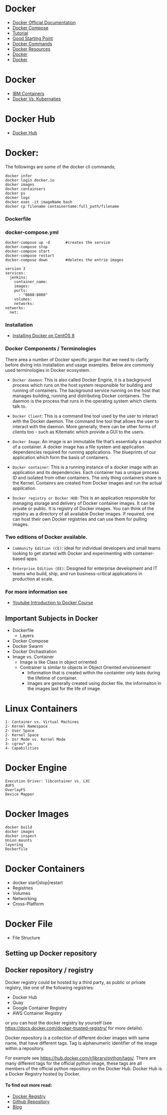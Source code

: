 # Docker
* [Docker Official Documentation](https://docs.docker.com/)
* [Docker Compose](https://docs.docker.com/compose/)
* [Tutorial](https://rominirani.com/docker-tutorial-series-a7e6ff90a023)
* [Good Starting Point](https://www.youtube.com/watch?v=wxxigbHwDGM&list=PL2We04F3Y_42mOz2jsBqB_TOGIgaB8KkL)
* [Docker Commands](https://www.edureka.co/blog/docker-commands/)
* [Docker Resources](https://www.janbasktraining.com/blog/what-is-docker/)
* [Docker](https://www.youtube.com/watch?v=zJ6WbK9zFpI)
* [Docker](https://www.youtube.com/watch?v=1xo-0gCVhTU)

# Docker
* [IBM Containers](https://www.youtube.com/watch?v=0qotVMX-J5s)
* [Docker Vs. Kubernaties](https://www.youtube.com/watch?v=2vMEQ5zs1ko)

# Docker Hub

* <a href="https://hub.docker.com/" target="_blank">Docker Hub</a>

# Docker:
The followings are some of the docker cli commands;

```
docker infor
docker login docker.io
docker images
docker containsers
docker ps
docker logs
docker exec -it imageName bash
docker cp filename containername:full_path/filename

```
### Dockerfile

### docker-compose.yml

```
docker-compose up -d       #creates the service
docker-compose stop
docker-compose start
docker-compose restart
docker-compose down        #deletes the entrie images
```

```
version 3
services:
  jenkins:
    container_name:
    images:
    ports:
      - "8080:8080"
    volumes:
    networks:
networks:
  net:

```

### Installation

* <a href="https://computingforgeeks.com/install-docker-and-docker-compose-on-rhel-8-centos-8/" target="_blank">Installing Docker on CentOS 8</a>

### Docker Components / Terminologies

There area a number of Docker specific jargon that we need to clarify before diving into installation and usage examples. Below are commonly used terminologies in Docker ecosystem.

* `Docker daemon`: This is also called Docker Engine, it is a background process which runs on the host system responsible for building and running of containers. The background service running on the host that manages building, running and distributing Docker containers. The daemon is the process that runs in the operating system which clients talk to.

* `Docker Client`: This is a command line tool used by the user to interact with the Docker daemon. The command line tool that allows the user to interact with the daemon. More generally, there can be other forms of clients too - such as Kitematic which provide a GUI to the users.

* `Docker Image`: An image is an immutable file that’s essentially a snapshot of a container. A docker image has a file system and application dependencies required for running applications. The blueprints of our application which form the basis of containers.

* `Docker container`: This is a running instance of a docker image with an application and its dependencies. Each container has a unique process ID and isolated from other containers. The only thing containers share is the Kernel. Containrs are created from Docker images and run the actual application.

* `Docker registry or Docker HUB`: This is an application responsible for managing storage and delivery of Docker container images. It can be private or public.  It is registry of Docker images. You can think of the registry as a directory of all available Docker images. If required, one can host their own Docker registries and can use them for pulling images.


### Two editions of Docker available.

* `Community Edition (CE)`: ideal for individual developers and small teams looking to get started with Docker and experimenting with container-based apps.

* `Enterprise Edition (EE)`: Designed for enterprise development and IT teams who build, ship, and run business-critical applications in production at scale.

### For more information see

* <a href="https://www.youtube.com/watch?v=fqMOX6JJhGo" target="_blank">Youtube Introduction to Docker Course</a>

## Important Subjects in Docker
* Dockerfile
  - Layers
* Docker Compose
* Docker Swarm
* Docker Orchastration
* Image vs. Container
  - Image is like Class in object orirented
  - Contrainer is similar to objects in Object Oriented environement
	- Information that is created within the containter only lasts during the lifetime of container.
	- Images are generally created using docker file. the informaiton in the images last for the life of image.

# Linux Containers
	1- Container vs. Virtual Machines
	2- Kernel Namespace
	2- User Space
	2- Kernel Space
	2- Usr Mode vs. Kernel Mode
	3- cgrou* ps
	4- Capabilities

# Docker Engine
	Execution Driver: libcontainer vs. LXC
	AUFS
	OverlayFS
	Device Mapper

# Docker Images
	docker build
	docker images
	docker inspect
	Union mounts
	layering
	Dockerfile

# Docker Containers
* docker start|stop|restart
* Registries
* Volumes
* Networking
* Cross-Platform

# Docker File
* File Structure

## Setting up Docker repository
## Docker repository / registry

Docker registry could be hosted by a third party, as public or private registry, like one of the following registries:

* Docker Hub
* Quay
* Google Container Registry
* AWS Container Registry

or you can host the docker registry by yourself (see https://docs.docker.com/docker-trusted-registry/ for more details).

Docker repository is a collection of different docker images with same name, that have different tags. Tag is alphanumeric identifier of the image within a repository.

For example see https://hub.docker.com/r/library/python/tags/. There are many different tags for the official python image, these tags are all members of the official python repository on the Docker Hub. Docker Hub is a Docker Registry hosted by Docker.

#### To find out more read:

* [Docker Registry](https://docs.docker.com/registry/)
* [Github Repository](https://github.com/docker/distribution)
* [Blog](https://nickjanetakis.com/blog/docker-tip-53-difference-between-a-registry-repository-and-image)
